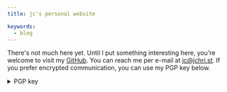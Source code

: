 ```yaml
---
title: jc's personal website

keywords:
  - blog
---
```


There's not much here yet. Until I put something interesting here, you're
welcome to visit my [GitHub](https://github.com/jchristgit). You can reach me
per e-mail at [jc@jchri.st](mailto:jc@jchri.st). If you prefer encrypted
communication, you can use my PGP key below.


<details>
  <summary>PGP key</summary>
```
  -----BEGIN PGP PUBLIC KEY BLOCK-----

  mQINBFsNVqEBEADhR9WtIWIk2b2iAuw7nEhCUqyOyicJOSONSxmePVZM30t4tZ9Z
  VGeDRzxdO0abxxzVDMCZJXDjn6Uen83EEDdAzaXrMBiaMg4ChpPBIQ8c7hEjn3xk
  eM+bLTRlnOLY/QGP+853uu137/pSyEFE2lW4KsdGLqBa2Zd3yr1Cmj4NWuY5YAoM
  5yGSGXwefEnbvx/uXSUVGi7428e4L31SME0k+TQoAPwREqUxUWPEZJ9qru6bahkb
  VFyUGo+WOTovS2Fgldvb9qrCFkBRt72B22kgROawmE1xsuOyJfypfeoS/Ww0fOZp
  wCzVLHuMNbUhuinPZ9zk71FZV5m0yNmFxz/kSl7BHqBauiZiHmyBbrB01edszO6M
  xneRAtBV/CBWdHWvFLYlCNwYv7E4D5mi09eAuW0G98OnO3Qk8GH59wLpeh+pKOcQ
  cyxpUVu74YraCRgKgRcgu3fI7VHLMn8ApR0V1yJuWFUiNAkidKR9qyKIeVzX8BCY
  XaMqT52GZyu/u4XTgRa3hsIfUL0H8NEmWGIHxCrh6zBTsYoWOdB47Oix7P0Af6Xi
  ro1QP3FodqSnc7+k9NtB91WCyCQsT+49g/ghTpatGS8EXboJgsCStQulgxVUlcva
  zIf9vvcN0Rd8KD8ttqh0sguyIBExRh+RlJEloDuScjtAtVKB+ff4lqq5GwARAQAB
  tB1Kb2hhbm5lcyBDaHJpc3QgPGpjQGpjaHJpLnN0PokCTgQTAQoAOAIbAwULCQgH
  AwUVCgkICwUWAgMBAAIeAQIXgBYhBIwF0OmLeRTt69zIzI6OCSgvLhevBQJdGRkX
  AAoJEI6OCSgvLhevPlIQAIJnv9VwkywgKa5CPhxt3iM1z5EBB+9GU1rmhojhKk8/
  9u+UGl/pIkkiWlZrTIx8EU/UrmMADA7UdFKw4VSgXLAZlcYLGptE0uu9gyTmbWPL
  iyAWB1Wpa/q9wEUUl+oddhviLyVwHc7xD69YdIzwYNMYJVUfV0WNnxbHAooai4JT
  M0b49qWTrQpIS2sutjPRINMyqqcxmS79TvG6G44yOI0VhRZBlFpv8CFF4m1o03XR
  kcg3AoldySQz1o/kJaJDfMH4WkHTRiO7D536V0e43XPOffpWxwjxT8oJ9XJd3X1t
  uigcxvHHCFIU9MNljIqnEVPLwTnfEmXCYwUMXkC2Sb8HqZnRcQjIkrkZuFv5IN4C
  XdYExLm0VWGR6zx5AC/nVbcwtZGe/k6bgxSo/i4BklCOad9D9YvDVINKkBYiwSKg
  1xPcb5004kr6qicm70NG7bDCnRO+uIfhpXM9IaGfa4uugQ5dsemCq8UdJBSWL1b/
  O7LrGoUD/8OjfiuSi+ZDFIFOmosfpS16E6JW8hlpal0t0gpmLYOzkyKN0o2b9z7s
  vCRigGh2OH9cVF/GS+5eeS9Vd6T0wRtZfWuRghRxkmzI25Uh5DC7jOPODNJw2OyY
  RP1CI/GWPwDzTEuS23agZ+a7TDqrk4/n75uRVeABKZZLvhYLKn5tcOj6oMCgoWKK
  uQINBFsNVqEBEAD3PwHQu9GiVgJVGYAavYIldTLxQEFKWXRIzvMKFpLKyZQdlI/3
  uIZBVhAkqS64RjdVwCxAIq6vOw5z7KuLRi2XaWZVjyb891ofOkvopQqLIQK3U7Jp
  dATHvdu4mDW7o70zZB0J+JBImoZjZ0Yb/pS/E07+ccVOq/VaEXMAr2Kre+aCJIIQ
  bIMtLA32VolXlO665hPTDayNgSjwEglDml2mFa5KChLsucub3JFg6DDxIfXEzNg1
  8WqSSjhntTEV9jmEJcrNfQylH9ch3boBPvtNCDOw3lo/e7XyvcUPb5xstWdoWYYl
  sPwFks6ntIejuDt7rbBVCtxu06prdWC1nsUVZDo6DP9fy/x3XIqeC0o0KDf1D5qf
  3+9CWV/7a2f2z3VElqJj+5LNhuJ+aEU/j02zQJswGa2W1xQq1slbUMc3uXe859UG
  6reYNASlw7QLlHzl7JtuP5Ya0CDD+LuaupTqcQTLfm5Sf0Azpk3qKNNarDVzo3pE
  qVhu+l/IcmCLnqr4N7Zcm0kYmtD4ToQb3kQMFiLtIA0nbEYvAhEAUvaVMpjUytEi
  aIJEEVTSkpGKloaZDE5GP00fKNG2eqcNH0FRAe6tsZyrLHNNCI/BHe83UCtRHAIc
  Zyzjbf5mC3cl4AuD7VkXksQY0oAJ/0FuA+QYcFUqS4HjMFIg8u4bZe1OUwARAQAB
  iQI2BBgBCgAgAhsMFiEEjAXQ6Yt5FO3r3MjMjo4JKC8uF68FAl0ZGSUACgkQjo4J
  KC8uF69rOBAAlqiF8y3UpTcRiQBRpkNRduPNytqJKJmcDVnM9T1H+tRTXDn2gILh
  5FRc7UwM5IBFU24uPJVMMUThy9l+gKiTvZS7pHvdgoVc7W7jSh6be9zgWIcQBvM8
  DoRIftR6WZz0qdhm9ERZ1SBNbiEDtlFPzCxqY9KP+xgZYVvSzhfmjPnQwzRjPmuz
  /mgH5txwlISzFwXoM/T4b0HSuoczcplxN6uZoxLKtFdIF3PNlF1jeFylNxAettOX
  IfcYLQ3ufOjF//ex2bx1gS0fcNQ0yJVjXTOP3hdNJcpdfIOGd0efwjy3V2eDFpSY
  9wlK136VsoThIzq/jq/XxFjlZ4c5fFGdaB+o0ZOFy9b9ZeCNIBarmntNCxITWi4E
  kpAsw7jfS0tpEF8HXVlvxASMrgyobBto9WyuOtBtFgaFdXAvh69I2s5pZ8/o6jWt
  igV2Ax0UWDelI8m+ktNSvs6ry/KIQVg/EaUGa189IUvK9Ww0pMsjK5fIaysrYeXg
  FzVZ9qxOn5PjGTahvrzNy3YmkCMYIf3HUzF3Q7EQ6G7k5Z3qYqUAxmWppNNn3SCW
  7Ml0G2GJqzPKphu9AcF6wFHvc2Pn2V+4Ou5x81ByBv/PJN/2CDSIhiOJB5U631Ze
  TqTP61qikEX+4i4Zw8wkLrUdjCD8DyMKxyx97Upro8APt3bAJcHsaz0=
  =3QCm
  -----END PGP PUBLIC KEY BLOCK-----
```
</details>

## Blog posts
- [**APFS sadness on macOS Big Sur**](blog/apfs-sadness-on-macos-big-sur.html)
  (28th November 2020)
- [**Deploying Gitea with Ansible**](blog/deploying-gitea-with-ansible.html)
  (10th November 2020)
- [**Automatically secure NGINX with Let's Encrypt and
  Ansible**](blog/automatically-secure-nginx-with-letsencrypt-and-ansible.html)
  (5th July 2019)
- [**A new blog using pandoc and
  make**](blog/a-new-blog-using-pandoc-and-make.html) (6th June 2019)

<!-- vim: set foldmethod=manual textwidth=80 sw=2 ts=2: -->
